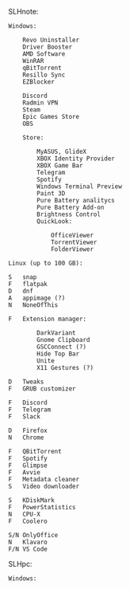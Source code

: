 SLHnote:
    
    Windows:

        Revo Uninstaller
        Driver Booster
        AMD Software
        WinRAR
        qBitTorrent
        Resillo Sync
        EZBlocker
        
        Discord
        Radmin VPN
        Steam
        Epic Games Store
        OBS
        
        Store:
        
            MyASUS, GlideX
            XBOX Identity Provider
            XBOX Game Bar
            Telegram
            Spotify
            Windows Terminal Preview
            Paint 3D
            Pure Battery analitycs
            Pure Battery Add-on
            Brightness Control
            QuickLook:
            
                OfficeViewer
                TorrentViewer
                FolderViewer

    Linux (up to 100 GB):

    S   snap
    F   flatpak    
    D   dnf
    A   appimage (?)
    N   NoneOfThis

    F   Extension manager:

            DarkVariant
            Gnome Clipboard
            GSCConnect (?)
            Hide Top Bar
            Unite
            X11 Gestures (?)

    D   Tweaks
    F   GRUB customizer

    F   Discord
    F   Telegram
    F   Slack

    D   Firefox
    N   Chrome

    F   QBitTorrent
    F   Spotify
    F   Glimpse
    F   Avvie
    F   Metadata cleaner
    S   Video downloader

    S   KDiskMark
    F   PowerStatistics
    N   CPU-X
    F   Coolero

    S/N OnlyOffice
    N   Klavaro
    F/N VS Code

SLHpc:

    Windows:
    

